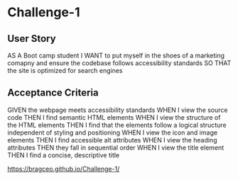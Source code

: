 # Challenge-1

## User Story

AS A Boot camp student
I WANT to put myself in the shoes of a marketing comapny and ensure the codebase follows accessibility standards
SO THAT the site is optimized for search engines

## Acceptance Criteria

GIVEN the webpage meets accessibility standards
WHEN I view the source code
THEN I find semantic HTML elements
WHEN I view the structure of the HTML elements
THEN I find that the elements follow a logical structure independent of styling and positioning
WHEN I view the icon and image elements
THEN I find accessible alt attributes
WHEN I view the heading attributes
THEN they fall in sequential order
WHEN I view the title element
THEN I find a concise, descriptive title

https://bragceo.github.io/Challenge-1/
